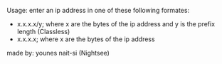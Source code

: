
Usage: 
enter an ip address in one of these following formates:
- x.x.x.x/y; where x are the bytes of the ip address and y is the prefix length (Classless)
- x.x.x.x; where x are the bytes of the ip address

made by: younes nait-si (Nightsee)
